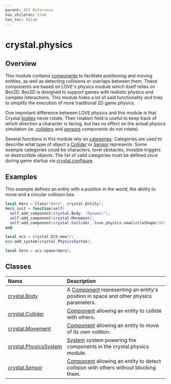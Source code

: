 ```yaml
---
parent: API Reference
has_children: true
has_toc: false
---
```


# crystal.physics

## Overview

This module contains [components](/crystal/api/ecs/components) to facilitate positioning and moving entities, as well as detecting collisions or overlaps between them. These components are based on LOVE's physics module which itself relies on Box2D. Box2D is designed to support games with realistic physics and complex interactions. This module hides a lot of said functionality and tries to simplify the execution of more traditional 2D game physics.

One important difference between LOVE physics and this module is that Crystal [bodies](body) never rotate. Their rotation field is useful to keep track of which direction a character is facing, but has no effect on the actual physics simulation (ie. [colliders](collider) and [sensors](sensor) components do not rotate).

Several functions in this module rely on [categories](https://love2d.org/wiki/Fixture:setCategory). Categories are used to describe what type of object a [Collider](collider) or [Sensor](sensor) represents. Some example categories could be characters, level obstacles, invisible triggers or destructible objects. The list of valid categories must be defined once during game startup via [crystal.configure](/crystal/api/configure).

## Examples

This example defines an entity with a position in the world, the ability to move and a circular collision box.

```lua
local Hero = Class("Hero", crystal.Entity);
Hero.init = function(self)
  self:add_component(crystal.Body, "dynamic");
  self:add_component(crystal.Movement);
  self:add_component(crystal.Collider, love.physics.newCircleShape(10));
end

local ecs = crystal.ECS:new();
ecs:add_system(crystal.PhysicsSystem);

local hero = ecs:spawn(Hero);
```

## Classes

| Name                                    | Description                                                                                                        |
| :-------------------------------------- | :----------------------------------------------------------------------------------------------------------------- |
| [crystal.Body](body)                    | A [Component](/crystal/api/ecs/component) representing an entity's position in space and other physics parameters. |
| [crystal.Collider](collider)            | [Component](/crystal/api/ecs/component) allowing an entity to collide with others.                                 |
| [crystal.Movement](movement)            | [Component](/crystal/api/ecs/component) allowing an entity to move of its own volition.                            |
| [crystal.PhysicsSystem](physics_system) | [System](/crystal/api/ecs/system) system powering the components in the crystal.physics module.                    |
| [crystal.Sensor](sensor)                | [Component](/crystal/api/ecs/component) allowing an entity to detect collision with others without blocking them.  |
